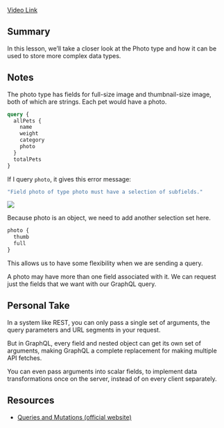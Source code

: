 [Video Link](https://egghead.io/lessons/graphql-send-a-nested-graphql-query)

## Summary

In this lesson, we’ll take a closer look at the Photo type and how it can be used to store more complex data types.

## Notes

The photo type has fields for full-size image and thumbnail-size image, both of which are strings. Each pet would have a photo.

```graphql
query {
  allPets {
    name
    weight
    category
    photo
  }
  totalPets
}
```

If I query `photo`, it gives this error message:

```bash
"Field photo of type photo must have a selection of subfields."
```

![](https://res.cloudinary.com/dg3gyk0gu/image/upload/v1563555709/transcript-images/send-a-nested-graphql-query-error-message.png)

Because photo is an object, we need to add another selection set here.

<TimeStamp start="0:35" end="0:45">

```graphql
photo {
  thumb
  full
}
```

</TimeStamp>

This allows us to have some flexibility when we are sending a query.

A photo may have more than one field associated with it. We can request just the fields that we want with our GraphQL query.

## Personal Take

In a system like REST, you can only pass a single set of arguments, the query parameters and URL segments in your request.

But in GraphQL, every field and nested object can get its own set of arguments, making GraphQL a complete replacement for making multiple API fetches.

You can even pass arguments into scalar fields, to implement data transformations once on the server, instead of on every client separately.

## Resources

- [Queries and Mutations (official website)](https://graphql.org/learn/queries/)
